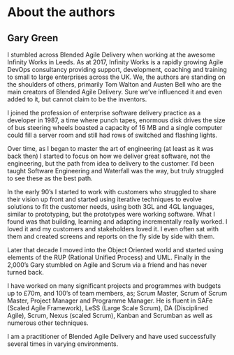 # About the authors

## Gary Green

I stumbled across Blended Agile Delivery when working at the awesome Infinity Works in Leeds.  As at 2017, Infinity Works is a rapidly growing Agile DevOps consultancy providing support, development, coaching and training to small to large enterprises across the UK.  We, the authors are standing on the shoulders of others, primarily Tom Walton and Austen Bell who are the main creators of Blended Agile Delivery.  Sure we’ve influenced it and even added to it, but cannot claim to be the inventors.

I joined the profession of enterprise software delivery practice as a developer in 1987, a time where punch tapes, enormous disk drives the size of bus steering wheels boasted a capacity of 16 MB and a single computer could fill a server room and still had rows of switched and flashing lights.

Over time, as I began to master the art of engineering (at least as it was back then) I started to focus on how we deliver great software, not the engineering, but the path from idea to delivery to the customer.  I’d been taught Software Engineering and Waterfall was the way, but truly struggled to see these as the best path.

In the early 90’s I started to work with customers who struggled to share their vision up front and started using iterative techniques to evolve solutions to fit the customer needs, using both 3GL and 4GL languages, similar to prototyping, but the prototypes were working software.  What I found was that building, learning and adapting incrementally really worked.  I loved it and my customers and stakeholders loved it.  I even often sat with them and created screens and reports on the fly side by side with them.

Later that decade I moved into the Object Oriented world and started using elements of the RUP (Rational Unified Process) and UML.  Finally in the 2,000’s Gary stumbled on Agile and Scrum via a friend and has never turned back.

I have worked on many significant projects and programmes with budgets up to £70m, and 100’s of team members, as; Scrum Master, Scrum of Scrum Master, Project Manager and Programme Manager.  He is fluent in SAFe (Scaled Agile Framework), LeSS (Large Scale Scrum), DA (Disciplined Agile), Scrum, Nexus (scaled Scrum), Kanban and Scrumban as well as numerous other techniques.

I am a practitioner of Blended Agile Delivery and have used successfully several times in varying environments.
